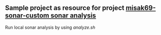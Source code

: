 Sample project as resource for project [misak69-sonar-custom sonar analysis](https://github.com/misak69/misak69-sonar-custom)
-----

Run local sonar analysis by using *analyze.sh* 